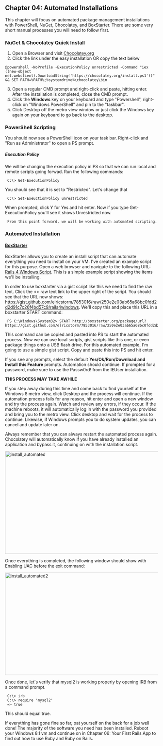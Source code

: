 ## Chapter 04:  Automated Installations

This chapter will focus on automated package management installations with PowerShell, NuGet, Chocolatey, and BoxStarter.  There are some very short
manual processes you will need to follow first.

### NuGet & Chocolatey Quick Install

1. Open a Browser and visit [Chocolatey.org](http://chocolatey.org)
2. Click the link under the easy installation OR copy the text below

````
@powershell -NoProfile -ExecutionPolicy unrestricted -Command "iex ((new-object net.webclient).DownloadString('https://chocolatey.org/install.ps1'))" && SET PATH=%PATH%;%systemdrive%\chocolatey\bin
````

3. Open a regular CMD prompt and right-click and paste, hitting enter.  After the installation is completed, close the CMD prompt.
4. Click the **Windows** key on your keyboard and type "Powershell", right-click on "Windows PowerShell" and pin to the "taskbar".
5. Click Desktop off the metro view window or just click the Windows key again on your keyboard to go back to the desktop.

### PowerShell Scripting

You should now see a PowerShell icon on your task bar.  Right-click and "Run as Administrator" to open a PS prompt.

##### Execution Policy

We will be changing the execution policy in PS so that we can run local and remote scripts going forwad. Run the following commands:

     C:\> Get-ExecutionPolicy

You should see that it is set to "Restricted".  Let's change that

     C:\> Set-ExeuctionPolicy unrestricted

When prompted, click Y for Yes and hit enter.  Now if you type Get-ExecutionPolicy you'll see it shows Unrestricted now.

     From this point forward, we will be working with automated scripting.

### Automated Installation

#### [BoxStarter](http://boxstarter.org/)

BoxStarter allows you to create an install script that can automate everything you need to install on your VM.  I've created an example script for this purpose.  Open a
web browser and navigate to the following URL:  [Rails 4 Windows Script](https://gist.github.com/elricstorm/7853016).  This is a simple example script showing the items
we'll be installing.

In order to use boxstarter via a gist script like this we need to find the raw text.  Click the <> raw text link to the upper right of the script.  You should see that the
URL now shows:  https://gist.github.com/elricstorm/7853016/raw/250e2e03ab65a68bc0fdd2d2d91c7c26f4bd57c9/rails4windows.  We'll copy this and place this URL in a boxstarter
START command:

     PS C:\Windows\System32> START http://boxstarter.org/package/url?https://gist.github.com/elricstorm/7853016/raw/250e2e03ab65a68bc0fdd2d2d91c7c26f4bd57c9/rails4windows

This command can be copied and pasted into PS to start the automated process.  Now we can use local scripts, gist scripts like this one, or even package things onto a
USB flash drive.  For this automated example, I'm going to use a simple gist script.  Copy and paste this into PS and hit enter.

If you see any prompts, select the default **Yes/Ok/Run/Download and Install this Feature** prompts.  Automation should continue.  If prompted for a password, make sure to
use the Passw0rd! from the IEUser installation.

**THIS PROCESS MAY TAKE AWHILE**

If you step away during this time and come back to find yourself at the Windows 8 metro view, click Desktop and the process will continue.  If the automation process fails for any
reason, hit enter and open a new window and try the process again.  Watch and review any errors, if they occur.  If the machine reboots, it will automatically log in with the
password you provided and bring you to the metro view.  Click desktop and wait for the process to continue.  Likewise, if Windows prompts you to do system updates, you can cancel
and update later on.

Always remember that you can always restart the automated process again.  Chocolatey will automatically know if you have already installed an application and bypass it,
continuing on with the installation script.

<a href="http://www.flickr.com/photos/69355230@N03/11263555476/" title="install_automated"><img src="http://farm4.staticflickr.com/3815/11263555476_1ba6eb50be_o.png" width="666" height="338" alt="install_automated"></a>

Once everything is completed, the following window should show with Enabling UAC before the exit command:

<a href="http://www.flickr.com/photos/69355230@N03/11263610373/" title="install_automated2"><img src="http://farm4.staticflickr.com/3789/11263610373_d46d568ca5_o.png" width="666" height="337" alt="install_automated2"></a>

Once done, let's verify that mysql2 is working properly by opening IRB from a command prompt.

     C:\> irb
     C:\> require 'mysql2'
     => true

This should equal true.

If everything has gone fine so far, pat yourself on the back for a job well done!  The majority of the software you need has been installed.  Reboot your Windows 8.1 vm and
continue on in Chapter 06: Your First Rails App to find out how to use Ruby and Ruby on Rails.
